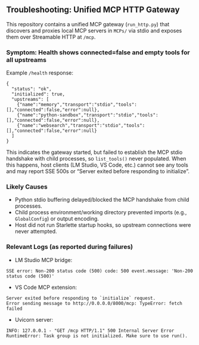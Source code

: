 
## Troubleshooting: Unified MCP HTTP Gateway

This repository contains a unified MCP gateway (`run_http.py`) that discovers and proxies local MCP servers in `MCPs/` via stdio and exposes them over Streamable HTTP at `/mcp`.

### Symptom: Health shows connected=false and empty tools for all upstreams

Example `/health` response:

```
{
  "status": "ok",
  "initialized": true,
  "upstreams": [
    {"name":"memory","transport":"stdio","tools":[],"connected":false,"error":null},
    {"name":"python-sandbox","transport":"stdio","tools":[],"connected":false,"error":null},
    {"name":"websearch","transport":"stdio","tools":[],"connected":false,"error":null}
  ]
}
```

This indicates the gateway started, but failed to establish the MCP stdio handshake with child processes, so `list_tools()` never populated. When this happens, host clients (LM Studio, VS Code, etc.) cannot see any tools and may report SSE 500s or “Server exited before responding to initialize”.

### Likely Causes

- Python stdio buffering delayed/blocked the MCP handshake from child processes.
- Child process environment/working directory prevented imports (e.g., `GlobalConfig`) or output encoding.
- Host did not run Starlette startup hooks, so upstream connections were never attempted.

### Relevant Logs (as reported during failures)

- LM Studio MCP bridge:
```
SSE error: Non-200 status code (500) code: 500 event.message: 'Non-200 status code (500)'
```

- VS Code MCP extension:
```
Server exited before responding to `initialize` request.
Error sending message to http://0.0.0.0/8000/mcp: TypeError: fetch failed
```

- Uvicorn server:
```
INFO: 127.0.0.1 - "GET /mcp HTTP/1.1" 500 Internal Server Error
RuntimeError: Task group is not initialized. Make sure to use run().
```


